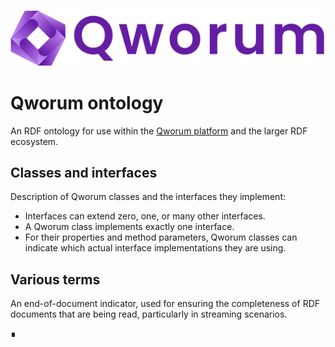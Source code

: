 ![Qworum logo and name](https://raw.githubusercontent.com/doga/qworum-website/master/build/assets/images/logos/Qworum-logo-and-name.svg "Qworum logo and name")

# Qworum ontology

An RDF ontology for use within the [Qworum platform](https://qworum.net) and the larger RDF ecosystem.

## Classes and interfaces

Description of Qworum classes and the interfaces they implement:

- Interfaces can extend zero, one, or many other interfaces.
- A Qworum class implements exactly one interface.
- For their properties and method parameters, Qworum classes can indicate which actual interface implementations they are using.

## Various terms

An end-of-document indicator, used for ensuring the completeness of RDF documents that are being read, particularly in streaming scenarios.

∎
